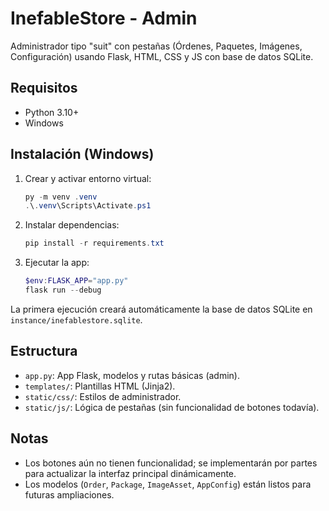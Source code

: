 # InefableStore - Admin

Administrador tipo "suit" con pestañas (Órdenes, Paquetes, Imágenes, Configuración) usando Flask, HTML, CSS y JS con base de datos SQLite.

## Requisitos
- Python 3.10+
- Windows

## Instalación (Windows)
1. Crear y activar entorno virtual:
   ```powershell
   py -m venv .venv
   .\.venv\Scripts\Activate.ps1
   ```
2. Instalar dependencias:
   ```powershell
   pip install -r requirements.txt
   ```
3. Ejecutar la app:
   ```powershell
   $env:FLASK_APP="app.py"
   flask run --debug
   ```

La primera ejecución creará automáticamente la base de datos SQLite en `instance/inefablestore.sqlite`.

## Estructura
- `app.py`: App Flask, modelos y rutas básicas (admin).
- `templates/`: Plantillas HTML (Jinja2).
- `static/css/`: Estilos de administrador.
- `static/js/`: Lógica de pestañas (sin funcionalidad de botones todavía).

## Notas
- Los botones aún no tienen funcionalidad; se implementarán por partes para actualizar la interfaz principal dinámicamente.
- Los modelos (`Order`, `Package`, `ImageAsset`, `AppConfig`) están listos para futuras ampliaciones.
